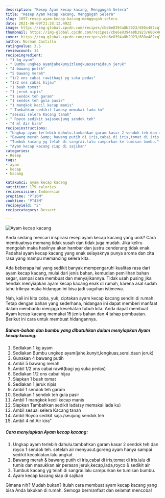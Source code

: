 ```yaml
---
description: "Resep Ayam kecap kacang, Menggugah Selera"
title: "Resep Ayam kecap kacang, Menggugah Selera"
slug: 1057-resep-ayam-kecap-kacang-menggugah-selera
date: 2021-06-09T21:28:13.492Z
image: https://img-global.cpcdn.com/recipes/cbe6e8394a8b2923/680x482cq70/ayam-kecap-kacang-foto-resep-utama.jpg
thumbnail: https://img-global.cpcdn.com/recipes/cbe6e8394a8b2923/680x482cq70/ayam-kecap-kacang-foto-resep-utama.jpg
cover: https://img-global.cpcdn.com/recipes/cbe6e8394a8b2923/680x482cq70/ayam-kecap-kacang-foto-resep-utama.jpg
author: Norman Castillo
ratingvalue: 3.5
reviewcount: 14
recipeingredient:
- "1 kg ayam"
- " Bumbu ungkep ayamjahekunyitlengkuasseraidaun jeruk"
- "4 bawang putih"
- "5 bawang merah"
- "1/2 ons cabai rawitbagi yg suka pedas"
- "1/2 ons cabai hijau"
- "1 buah tomat"
- "1 jeruk nipis"
- "1 sendok teh garam"
- "1 sendok teh gula pasir"
- "1 mangkok kecil kecap manis"
- " Tambahkan sedikit ladasy memakai lada ku"
- "sesuai selera Kacang tanah"
- " Royco sedikit sajaseujung sendok teh"
- "4 ml Air kira"
recipeinstructions:
- "Ungkap ayam terlebih dahulu.tambahkan garam kasar 2 sendok teh dan royco 1 sendok teh. setelah air menyusut.goreng ayam hanya sampai sedikit kecoklatan.lalu angkat"
- "Bawang merah &amp; bawang putih di iris,cabai di iris,tomat di iris.lalu di tumis dan masukkan air perasan jeruk,kecap,lada,royco &amp; sedikit air"
- "Tumbuk kacang yg telah di sangrai.lalu campurkan ke tumisan bumbu."
- "Ayam kecap kacang siap di sajikan"
categories:
- Resep
tags:
- ayam
- kecap
- kacang

katakunci: ayam kecap kacang 
nutrition: 179 calories
recipecuisine: Indonesian
preptime: "PT16M"
cooktime: "PT43M"
recipeyield: "2"
recipecategory: Dessert

---
```



![Ayam kecap kacang](https://img-global.cpcdn.com/recipes/cbe6e8394a8b2923/680x482cq70/ayam-kecap-kacang-foto-resep-utama.jpg)

Anda sedang mencari inspirasi resep ayam kecap kacang yang unik? Cara membuatnya memang tidak susah dan tidak juga mudah. Jika keliru mengolah maka hasilnya akan hambar dan justru cenderung tidak enak. Padahal ayam kecap kacang yang enak selayaknya punya aroma dan cita rasa yang mampu memancing selera kita.

Ada beberapa hal yang sedikit banyak mempengaruhi kualitas rasa dari ayam kecap kacang, mulai dari jenis bahan, kemudian pemilihan bahan segar, sampai cara membuat dan menyajikannya. Tidak usah pusing jika hendak menyiapkan ayam kecap kacang enak di rumah, karena asal sudah tahu triknya maka hidangan ini bisa jadi suguhan istimewa.




Nah, kali ini kita coba, yuk, ciptakan ayam kecap kacang sendiri di rumah. Tetap dengan bahan yang sederhana, hidangan ini dapat memberi manfaat dalam membantu menjaga kesehatan tubuh kita. Anda dapat membuat Ayam kecap kacang memakai 15 jenis bahan dan 4 tahap pembuatan. Berikut ini cara untuk membuat hidangannya.

<!--inarticleads1-->

##### Bahan-bahan dan bumbu yang dibutuhkan dalam menyiapkan Ayam kecap kacang:

1. Sediakan 1 kg ayam
1. Sediakan  Bumbu ungkep ayam(jahe,kunyit,lengkuas,serai,daun jeruk)
1. Gunakan 4 bawang putih
1. Ambil 5 bawang merah
1. Ambil 1/2 ons cabai rawit(bagi yg suka pedas)
1. Sediakan 1/2 ons cabai hijau
1. Siapkan 1 buah tomat
1. Sediakan 1 jeruk nipis
1. Ambil 1 sendok teh garam
1. Sediakan 1 sendok teh gula pasir
1. Ambil 1 mangkok kecil kecap manis
1. Siapkan  Tambahkan sedikit lada(sy memakai lada ku)
1. Ambil sesuai selera Kacang tanah
1. Ambil  Royco sedikit saja./seujung sendok teh
1. Ambil 4 ml Air kira&#34;




<!--inarticleads2-->

##### Cara menyiapkan Ayam kecap kacang:

1. Ungkap ayam terlebih dahulu.tambahkan garam kasar 2 sendok teh dan royco 1 sendok teh. setelah air menyusut.goreng ayam hanya sampai sedikit kecoklatan.lalu angkat
1. Bawang merah &amp; bawang putih di iris,cabai di iris,tomat di iris.lalu di tumis dan masukkan air perasan jeruk,kecap,lada,royco &amp; sedikit air
1. Tumbuk kacang yg telah di sangrai.lalu campurkan ke tumisan bumbu.
1. Ayam kecap kacang siap di sajikan




Gimana nih? Mudah bukan? Itulah cara membuat ayam kecap kacang yang bisa Anda lakukan di rumah. Semoga bermanfaat dan selamat mencoba!

